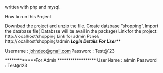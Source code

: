 written with php and mysql.


How to run this Project

Download the project and unzip the file.
Create database “shopping”.
Import the database file( Database will be avail in the package)
 Link for the project: http://localhost/shopping
Link for admin Panel: http://localhost/shopping/admin
*************Login Details For User***************

Username : johndeo@gmail.com
Password : Test@123

*************For Admin ******************
User Name : admin
Password : Test@123


